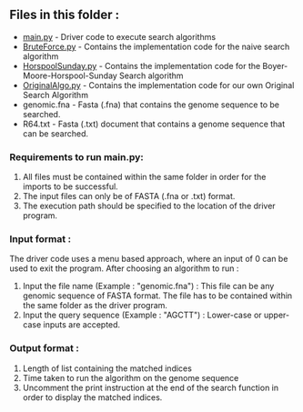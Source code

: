 ## Files in this folder : 

* [main.py](https://github.com/aneezJaheez/CZ2001-Algorithms-Projects/blob/main/Substring%20Search/Algorithm%20Code/main.py) - Driver code to execute search algorithms
* [BruteForce.py](https://github.com/aneezJaheez/CZ2001-Algorithms-Projects/blob/main/Substring%20Search/Algorithm%20Code/BruteForce.py) - Contains the implementation code for the naive search algorithm
* [HorspoolSunday.py](https://github.com/aneezJaheez/CZ2001-Algorithms-Projects/blob/main/Substring%20Search/Algorithm%20Code/HorspoolSunday.py) - Contains the implementation code for the Boyer-Moore-Horspool-Sunday Search algorithm
* [OriginalAlgo.py](https://github.com/aneezJaheez/CZ2001-Algorithms-Projects/blob/main/Substring%20Search/Algorithm%20Code/OriginalAlgo.py)	- Contains the implementation code for our own Original Search Algorithm
* genomic.fna 	  - Fasta (.fna) that contains the genome sequence to be searched.
* R64.txt 	  - Fasta (.txt) document that contains a genome sequence that can be searched.


### Requirements to run main.py:

1. All files must be contained within the same folder in order for the imports to be successful.
2. The input files can only be of FASTA (.fna or .txt) format.
3. The execution path should be specified to the location of the driver program.


### Input format : 

The driver code uses a menu based approach, where an input of 0 can be used to exit the program. After choosing an algorithm to run : 

1. Input the file name (Example : "genomic.fna") : This file can be any genomic sequence of FASTA format. The file has to be contained within the same folder as the driver program.
2. Input the query sequence (Example : "AGCTT") : Lower-case or upper-case inputs are accepted.

### Output format :

1. Length of list containing the matched indices
2. Time taken to run the algorithm on the genome sequence
3. Uncomment the print instruction at the end of the search function in order to display the matched indices.











